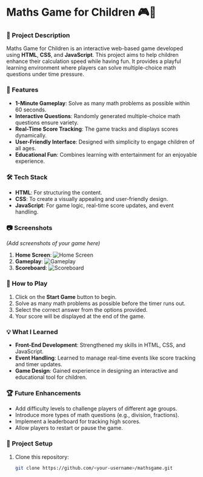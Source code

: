 # Maths Game for Children 🎮🧮

### 🚀 Project Description  
Maths Game for Children is an interactive web-based game developed using **HTML**, **CSS**, and **JavaScript**. This project aims to help children enhance their calculation speed while having fun. It provides a playful learning environment where players can solve multiple-choice math questions under time pressure.

### 🎯 Features  
- **1-Minute Gameplay**: Solve as many math problems as possible within 60 seconds.  
- **Interactive Questions**: Randomly generated multiple-choice math questions ensure variety.  
- **Real-Time Score Tracking**: The game tracks and displays scores dynamically.  
- **User-Friendly Interface**: Designed with simplicity to engage children of all ages.  
- **Educational Fun**: Combines learning with entertainment for an enjoyable experience.

### 🛠️ Tech Stack  
- **HTML**: For structuring the content.  
- **CSS**: To create a visually appealing and user-friendly design.  
- **JavaScript**: For game logic, real-time score updates, and event handling.

### 📷 Screenshots  
*(Add screenshots of your game here)*  
1. **Home Screen**: ![Home Screen](path-to-home-screenshot.png)  
2. **Gameplay**: ![Gameplay](path-to-gameplay-screenshot.png)  
3. **Scoreboard**: ![Scoreboard](path-to-scoreboard-screenshot.png)

### 📖 How to Play  
1. Click on the **Start Game** button to begin.  
2. Solve as many math problems as possible before the timer runs out.  
3. Select the correct answer from the options provided.  
4. Your score will be displayed at the end of the game.  

### 💡 What I Learned  
- **Front-End Development**: Strengthened my skills in HTML, CSS, and JavaScript.  
- **Event Handling**: Learned to manage real-time events like score tracking and timer updates.  
- **Game Design**: Gained experience in designing an interactive and educational tool for children.  

### 🏆 Future Enhancements  
- Add difficulty levels to challenge players of different age groups.  
- Introduce more types of math questions (e.g., division, fractions).  
- Implement a leaderboard for tracking high scores.  
- Allow players to restart or pause the game.

### 📂 Project Setup  
1. Clone this repository:  
   ```bash
   git clone https://github.com/<your-username>/mathsgame.git
   
